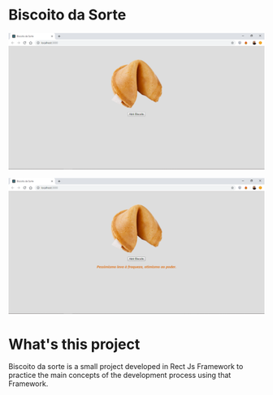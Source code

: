 # Biscoito da Sorte

![Biscoito da sorte](./src/assets/biscoito_00.png "How it looks like.")  

![Biscoito da sorte](./src/assets/biscoito_01.png "How it looks like after click the button.")  

# What's this project  
Biscoito da sorte is a small project developed in Rect Js Framework to practice the main concepts of the development process using that Framework.